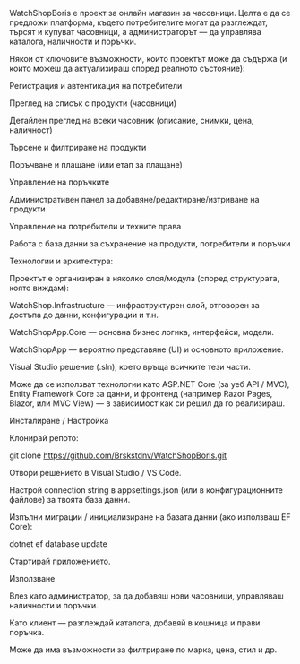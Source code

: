 WatchShopBoris е проект за онлайн магазин за часовници.
Целта е да се предложи платформа, където потребителите могат да разглеждат, търсят и купуват часовници, а администраторът — да управлява каталога, наличности и поръчки.



Някои от ключовите възможности, които проектът може да съдържа (и които можеш да актуализираш според реалното състояние):

Регистрация и автентикация на потребители

Преглед на списък с продукти (часовници)

Детайлен преглед на всеки часовник (описание, снимки, цена, наличност)

Търсене и филтриране на продукти

Поръчване и плащане (или етап за плащане)

Управление на поръчките

Административен панел за добавяне/редактиране/изтриване на продукти

Управление на потребители и техните права

Работа с база данни за съхранение на продукти, потребители и поръчки




Технологии и архитектура:

Проектът е организиран в няколко слоя/модула (според структурата, която виждам):

WatchShop.Infrastructure — инфраструктурен слой, отговорен за достъпа до данни, конфигурации и т.н.

WatchShopApp.Core — основна бизнес логика, интерфейси, модели.

WatchShopApp — вероятно представяне (UI) и основното приложение.

Visual Studio решение (.sln), което връща всичките тези части.

Може да се използват технологии като ASP.NET Core (за уеб API / MVC), Entity Framework Core за данни, и фронтенд (например Razor Pages, Blazor, или MVC View) — в зависимост как си решил да го реализираш.



Инсталиране / Настройка

Клонирай репото:

git clone https://github.com/Brskstdnv/WatchShopBoris.git


Отвори решението в Visual Studio / VS Code.

Настрой connection string в appsettings.json (или в конфигурационните файлове) за твоята база данни.

Изпълни миграции / инициализиране на базата данни (ако използваш EF Core):

dotnet ef database update


Стартирай приложението.

Използване

Влез като администратор, за да добавяш нови часовници, управляваш наличности и поръчки.

Като клиент — разглеждай каталога, добавяй в кошница и прави поръчка.

Може да има възможности за филтриране по марка, цена, стил и др.
